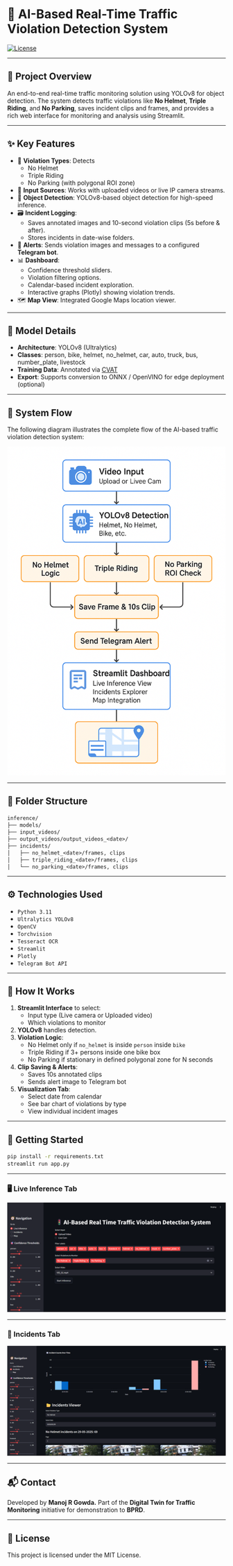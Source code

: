 # 🚦 AI-Based Real-Time Traffic Violation Detection System

[![License](https://img.shields.io/badge/license-MIT-blue.svg)](LICENSE)

---

## 📌 Project Overview

An end-to-end real-time traffic monitoring solution using YOLOv8 for object detection. The system detects traffic violations like **No Helmet**, **Triple Riding**, and **No Parking**, saves incident clips and frames, and provides a rich web interface for monitoring and analysis using Streamlit.

---

## ✨ Key Features

- 🎯 **Violation Types**: Detects
  - No Helmet
  - Triple Riding
  - No Parking (with polygonal ROI zone)
- 🎥 **Input Sources**: Works with uploaded videos or live IP camera streams.
- 🧠 **Object Detection**: YOLOv8-based object detection for high-speed inference.
- 🗃️ **Incident Logging**:
  - Saves annotated images and 10-second violation clips (5s before & after).
  - Stores incidents in date-wise folders.
- 🔔 **Alerts**: Sends violation images and messages to a configured **Telegram bot**.
- 📊 **Dashboard**:
  - Confidence threshold sliders.
  - Violation filtering options.
  - Calendar-based incident exploration.
  - Interactive graphs (Plotly) showing violation trends.
- 🗺️ **Map View**: Integrated Google Maps location viewer.

---

## 🧠 Model Details

- **Architecture**: YOLOv8 (Ultralytics)
- **Classes**: person, bike, helmet, no_helmet, car, auto, truck, bus, number_plate, livestock
- **Training Data**: Annotated via [CVAT](https://cvat.org/)
- **Export**: Supports conversion to ONNX / OpenVINO for edge deployment (optional)

---

## 🔁 System Flow

The following diagram illustrates the complete flow of the AI-based traffic violation detection system:

![AI Traffic Violation Flowchart](images/flowchart.png)

---

## 🧪 Folder Structure

```
inference/
├── models/
├── input_videos/
├── output_videos/output_videos_<date>/
├── incidents/
│   ├── no_helmet_<date>/frames, clips
│   ├── triple_riding_<date>/frames, clips
│   └── no_parking_<date>/frames, clips
```

---

## ⚙️ Technologies Used

- `Python 3.11`
- `Ultralytics YOLOv8`
- `OpenCV`
- `Torchvision`
- `Tesseract OCR`
- `Streamlit`
- `Plotly`
- `Telegram Bot API`

---

## 🧪 How It Works

1. **Streamlit Interface** to select:
   - Input type (Live camera or Uploaded video)
   - Which violations to monitor
2. **YOLOv8** handles detection.
3. **Violation Logic**:
   - No Helmet only if `no_helmet` is inside `person` inside `bike`
   - Triple Riding if 3+ persons inside one bike box
   - No Parking if stationary in defined polygonal zone for N seconds
4. **Clip Saving & Alerts**:
   - Saves 10s annotated clips
   - Sends alert image to Telegram bot
5. **Visualization Tab**:
   - Select date from calendar
   - See bar chart of violations by type
   - View individual incident images

---

## 🚀 Getting Started

```bash
pip install -r requirements.txt
streamlit run app.py
```

---
### 🖥️ Live Inference Tab

![Live Inference](images/inference_tab.png)

---

### 📂 Incidents Tab

![Incidents Tab](images/incidents_graph.png)

---
## 📬 Contact

Developed by **Manoj R Gowda.**
Part of the **Digital Twin for Traffic Monitoring** initiative for demonstration to **BPRD**.

---

## 📜 License

This project is licensed under the MIT License.
